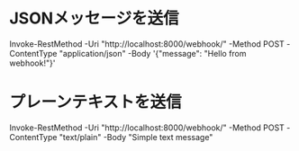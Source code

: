 # JSONメッセージを送信
Invoke-RestMethod -Uri "http://localhost:8000/webhook/" -Method POST -ContentType "application/json" -Body '{"message": "Hello from webhook!"}'

# プレーンテキストを送信
Invoke-RestMethod -Uri "http://localhost:8000/webhook/" -Method POST -ContentType "text/plain" -Body "Simple text message"
